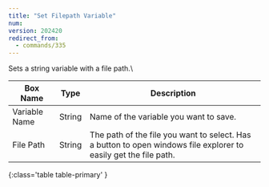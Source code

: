 ```yaml
---
title: "Set Filepath Variable"
num: 
version: 202420
redirect_from:
  - commands/335
---
```


Sets a string variable with a file path.\

| Box Name | Type | Description | 
|-------|--------|--------|
| Variable Name | String | Name of the variable you want to save. |
| File Path | String | The path of the file you want to select. Has a button to open windows file explorer to easily get the file path.
{:class='table table-primary' }










